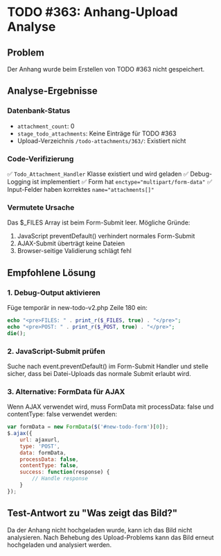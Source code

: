 # TODO #363: Anhang-Upload Analyse

## Problem
Der Anhang wurde beim Erstellen von TODO #363 nicht gespeichert.

## Analyse-Ergebnisse

### Datenbank-Status
- `attachment_count`: 0
- `stage_todo_attachments`: Keine Einträge für TODO #363
- Upload-Verzeichnis `/todo-attachments/363/`: Existiert nicht

### Code-Verifizierung
✅ `Todo_Attachment_Handler` Klasse existiert und wird geladen
✅ Debug-Logging ist implementiert
✅ Form hat `enctype="multipart/form-data"`
✅ Input-Felder haben korrektes `name="attachments[]"`

### Vermutete Ursache
Das $_FILES Array ist beim Form-Submit leer. Mögliche Gründe:
1. JavaScript preventDefault() verhindert normales Form-Submit
2. AJAX-Submit überträgt keine Dateien
3. Browser-seitige Validierung schlägt fehl

## Empfohlene Lösung

### 1. Debug-Output aktivieren
Füge temporär in new-todo-v2.php Zeile 180 ein:
```php
echo "<pre>FILES: " . print_r($_FILES, true) . "</pre>";
echo "<pre>POST: " . print_r($_POST, true) . "</pre>";
die();
```

### 2. JavaScript-Submit prüfen
Suche nach event.preventDefault() im Form-Submit Handler und stelle sicher, dass bei Datei-Uploads das normale Submit erlaubt wird.

### 3. Alternative: FormData für AJAX
Wenn AJAX verwendet wird, muss FormData mit processData: false und contentType: false verwendet werden:
```javascript
var formData = new FormData($('#new-todo-form')[0]);
$.ajax({
    url: ajaxurl,
    type: 'POST',
    data: formData,
    processData: false,
    contentType: false,
    success: function(response) {
        // Handle response
    }
});
```

## Test-Antwort zu "Was zeigt das Bild?"
Da der Anhang nicht hochgeladen wurde, kann ich das Bild nicht analysieren. Nach Behebung des Upload-Problems kann das Bild erneut hochgeladen und analysiert werden.